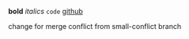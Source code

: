**bold**
*italics*
`code`
[github](www.github.com)

change for merge conflict from small-conflict branch